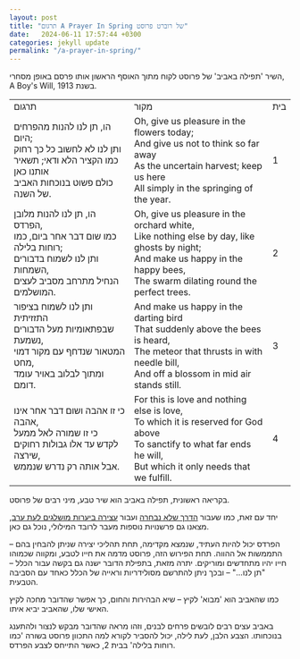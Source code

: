 ```yaml
---
layout: post
title: "תרגום A Prayer In Spring של רוברט פרוסט"
date:   2024-06-11 17:57:44 +0300
categories: jekyll update
permalink: "/a-prayer-in-spring/"
---
```


<p>השיר 'תפילה באביב' של פרוסט לקוח מתוך האוסף הראשון אותו פרסם באופן מסחרי, A Boy's Will, בשנת 1913.</p>

<div class="table-responsive">
<table class="table text-center table-dark">
<tbody>
<tr>
<td>תרגום</td>
<td>מקור</td>
<td>בית</td>
</tr>
<tr>
<td>הו, תן לנו להנות מהפרחים היום;<br>ותן לנו לא לחשוב כל כך רחוק<br>כמו הקציר הלא ודאי; תשאיר אותנו כאן<br>כולם פשוט בנוכחות האביב של השנה.</td>
<td><bdo dir="ltr" lang="">Oh, give us pleasure in the flowers today;<br>And give us not to think so far away<br>As the uncertain harvest; keep us here<br>All simply in the springing of the year.</bdo></td>
<td>1</td>
</tr>
<tr>
<td>הו, תן לנו להנות מלובן הפרדס,<br>כמו שום דבר אחר ביום, כמו רוחות בלילה;<br>ותן לנו לשמוח בדבורים השמחות,<br>הנחיל מתרחב מסביב לעצים המושלמים.</td>
<td><bdo dir="ltr" lang="">Oh, give us pleasure in the orchard white,<br>Like nothing else by day, like ghosts by night;<br>And make us happy in the happy bees,<br>The swarm dilating round the perfect trees.</bdo></td>
<td>2</td>
</tr>
<tr>
<td>ותן לנו לשמוח בציפור התזזיתית<br>שבפתאומיות מעל הדבורים נשמעת,<br>המטאור שנדחף עם מקור דמוי מחט,<br>ומתוך לבלוב באויר עומד דומם.<br></td>
<td><bdo dir="ltr" lang="">And make us happy in the darting bird<br>That suddenly above the bees is heard,<br>The meteor that thrusts in with needle bill,<br>And off a blossom in mid air stands still.</bdo></td>
<td>3</td>
</tr>
<tr>
<td>כי זו אהבה ושום דבר אחר אינו אהבה,<br>כי זו שמורה לאל ממעל<br>לקדש עד אלו גבולות רחוקים שירצה,<br>אבל אותה רק נדרש שנממש.</td>
<td><bdo dir="ltr" lang="">For this is love and nothing else is love,<br>To which it is reserved for God above<br>To sanctify to what far ends he will,<br>But which it only needs that we fulfill.</bdo></td>
<td>4</td>
</tr>
</tbody>
</table>
<div>

<p>בקריאה ראשונית, תפילה באביב הוא שיר טבע, מיני רבים של פרוסט.</p>

<p>יחד עם זאת, כמו שעבור <a href="/the-road-not-taken/" title="הדרך שלא נבחרה">הדרך שלא נבחרה</a> ועבור <a href="/stopping-by-woods-on-a-snowy-evening/" title="עצירה ביערות מושלגים לעת ערב">עצירה ביערות מושלגים לעת ערב</a>, מצאנו גם פרשנויות נוספות מעבר לרובד המילולי, נוכל גם כאן.</p>

<p>הפרדס יכול להיות העתיד, שנמצא מקדימה, תחת תהליכי יצירה שניתן להבחין בהם – התממשות אל ההווה. תחת הפירוש הזה, פרוסט מדמה את חייו לטבע, ומקווה שכמוהו חייו יהיו מתחדשים ומוריקים. יתרה מזאת, בתפילת הדובר ישנה גם בקשה עבור הכלל – "תן לנו..." – ובכך ניתן להתרשם מסולידריות וראייה של הכלל כאחד עם הסביבה הטבעית.</p>

<p>כמו שהאביב הוא 'מבוא' לקיץ – שיא הבהירות והחום, כך אפשר שהדובר מחכה לקיץ האישי שלו, שהאביב יביא איתו.</p>

<p>באביב עצים רבים לובשים פרחים לבנים, וזהו מראה שהדובר מבקש לנצור ולהתענג בנוכחותו. הצבע הלבן, לעת לילה, יכול להסביר לקורא למה התכוון פרוסט בשורה 'כמו רוחות בלילה' בבית 2, כאשר התייחס לצבע הפרדס.</p>
